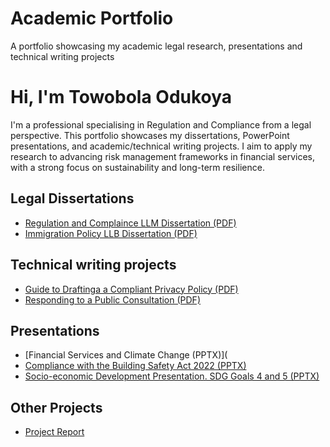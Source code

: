 # Academic Portfolio
A portfolio showcasing my academic legal research, presentations and technical writing projects 
# Hi, I'm Towobola Odukoya  

I'm a professional specialising in Regulation and Compliance from a legal perspective. This portfolio showcases my dissertations, PowerPoint presentations, and academic/technical writing projects. I aim to apply my research to advancing risk management frameworks in financial services, with a strong focus on sustainability and long-term resilience.

## Legal Dissertations
- [Regulation and Complaince LLM Dissertation (PDF)](https://github.com/Towobola-Od/academic-portfolio/blob/main/LLM%20Data%20Protection%20Dissertation.pdf)
- [Immigration Policy LLB Dissertation (PDF)](https://github.com/Towobola-Od/academic-portfolio/blob/main/LLB%20Dissertation%20Immigration%20Law%20.pdf) 
  
## Technical writing projects
- [Guide to Draftinga a Compliant Privacy Policy (PDF)](https://github.com/Towobola-Od/academic-portfolio/blob/main/Guide%20to%20writing%20a%20Compliant%20privacy%20policy%20.pdf)
- [Responding to a Public Consultation (PDF)](https://github.com/Towobola-Od/academic-portfolio/blob/main/Responding%20to%20a%20Public%20Call%20.pdf)

## Presentations
- [Financial Services and Climate Change (PPTX)](
- [Compliance with the Building Safety Act 2022 (PPTX)](https://github.com/Towobola-Od/academic-portfolio/blob/main/Understanding%20and%20Complying%20with%20the%20Building%20Safety%20Act-%20GROUP%202%20PRESENTATION%20(UPDATED).pptx)
- [Socio-economic Development Presentation. SDG Goals 4 and 5 (PPTX)](https://github.com/Towobola-Od/academic-portfolio/blob/main/Human%20trafficking%20Towo%20.pptx)
  
## Other Projects
- [Project Report](Other-Projects/project-report.pdf)

